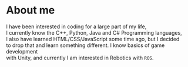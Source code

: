 # About me #
I have been interested in coding for a large part of my life,\
I currently know the C++, Python, Java and C# Programming languages,\
I also have learned HTML/CSS/JavaScript some time ago, but I decided\
to drop that and learn something different. I know basics of game development\
with Unity, and currently I am interested in Robotics with ```ROS```.
